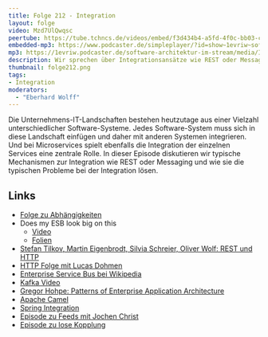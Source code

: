 ```yaml
---
title: Folge 212 - Integration 
layout: folge
video: Mzd7UlQwqsc
peertube: https://tube.tchncs.de/videos/embed/f3d434b4-a5fd-4f0c-bb03-c98b076f79fa
embedded-mp3: https://www.podcaster.de/simpleplayer/?id=show~1evriw~software-architektur-im-stream~pod-11e2983beba3198294722297e3&v=1712927794
mp3: https://1evriw.podcaster.de/software-architektur-im-stream/media/Integration.mp3
description: Wir sprechen über Integrationsansätze wie REST oder Messaging
thumbnail: folge212.png
tags:
- Integration
moderators:
  - "Eberhard Wolff"
---
```


Die Unternehmens-IT-Landschaften bestehen heutzutage aus einer
Vielzahl unterschiedlicher Software-Systeme. Jedes Software-System
muss sich in diese Landschaft einfügen und daher mit anderen Systemen
integrieren. Und bei Microservices spielt ebenfalls die Integration
der einzelnen Services eine zentrale Rolle.  In dieser Episode
diskutieren wir typische Mechanismen zur Integration wie REST oder
Messaging und wie sie die typischen Probleme bei der Integration
lösen.


## Links

- [Folge zu Abhängigkeiten](/2023/09/01/folge179.html)
- Does my ESB look big on this
  - [Video](https://www.infoq.com/presentations/soa-without-esb/)
  - [Folien](https://de.slideshare.net/deimos/jim-webber-martin-fowler-does-my-bus-look-big-in-this)
- [Stefan Tilkov, Martin Eigenbrodt, Silvia Schreier, Oliver Wolf: REST und HTTP](https://dpunkt.de/produkt/rest-und-http/)
- [HTTP Folge mit Lucas Dohmen](/2022/09/23/folge135.html)
- [Enterprise Service Bus bei Wikipedia](https://en.wikipedia.org/wiki/Enterprise_service_bus)
- [Kafka Video](https://www.youtube.com/watch?v=RCHZ6oCNZvU)
- [Gregor Hohpe: Patterns of Enterprise Application Architecture](https://www.enterpriseintegrationpatterns.com/)
- [Apache Camel](https://camel.apache.org/)
- [Spring Integration](https://spring.io/projects/spring-integration/)
- [Episode zu Feeds mit Jochen Christ](/2022/01/14/episode98.html)
- [Episode zu lose Kopplung](/2021/09/24/folge76.html)
